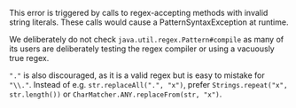 This error is triggered by calls to regex-accepting methods with invalid string
literals. These calls would cause a PatternSyntaxException at runtime.

We deliberately do not check `java.util.regex.Pattern#compile` as many of its
users are deliberately testing the regex compiler or using a vacuously true
regex.

`"."` is also discouraged, as it is a valid regex but is easy to mistake for
`"\\."`. Instead of e.g. `str.replaceAll(".", "x")`, prefer `Strings.repeat("x",
str.length())` or `CharMatcher.ANY.replaceFrom(str, "x")`.
